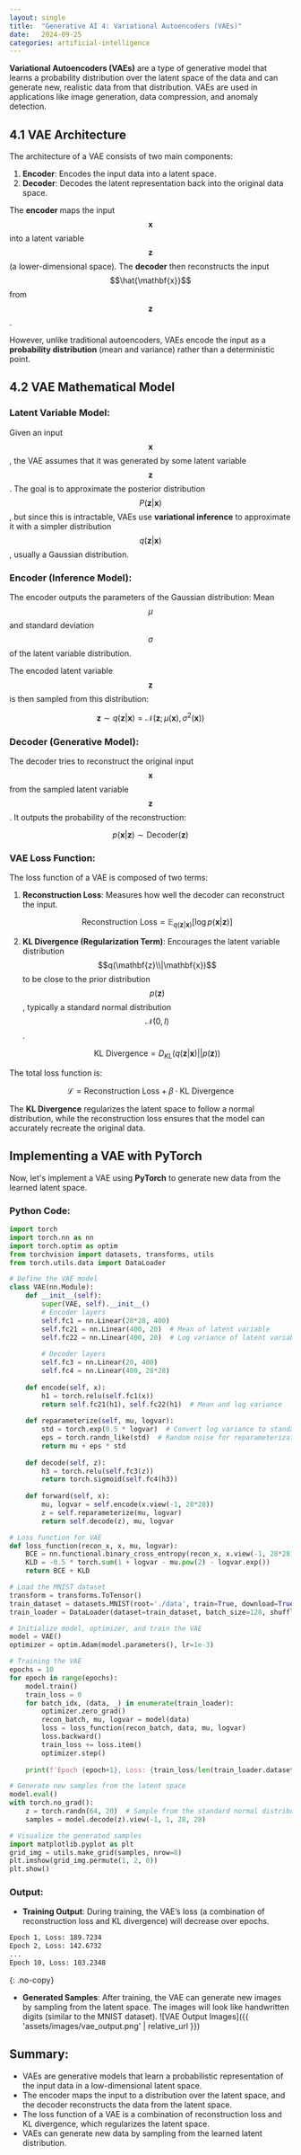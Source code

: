 ```yaml
---
layout: single
title:  "Generative AI 4: Variational Autoencoders (VAEs)"
date:   2024-09-25
categories: artificial-intelligence
---
```


**Variational Autoencoders (VAEs)** are a type of generative model that learns a probability distribution over the latent space of the data and can generate new, realistic data from that distribution. VAEs are used in applications like image generation, data compression, and anomaly detection.

## 4.1 VAE Architecture

The architecture of a VAE consists of two main components:
1. **Encoder**: Encodes the input data into a latent space.
2. **Decoder**: Decodes the latent representation back into the original data space.

The **encoder** maps the input $$\mathbf{x}$$ into a latent variable $$\mathbf{z}$$ (a lower-dimensional space). The **decoder** then reconstructs the input $$\hat{\mathbf{x}}$$ from $$\mathbf{z}$$.

However, unlike traditional autoencoders, VAEs encode the input as a **probability distribution** (mean and variance) rather than a deterministic point.

## 4.2 VAE Mathematical Model

### Latent Variable Model:

Given an input $$\mathbf{x}$$, the VAE assumes that it was generated by some latent variable $$\mathbf{z}$$.
The goal is to approximate the posterior distribution $$P(\mathbf{z}|\mathbf{x})$$, but since this is intractable, VAEs use **variational inference** to approximate it with a simpler distribution $$q(\mathbf{z}|\mathbf{x})$$, usually a Gaussian distribution.

### Encoder (Inference Model):
The encoder outputs the parameters of the Gaussian distribution: Mean $$\mu$$ and standard deviation $$\sigma$$ of the latent variable distribution.

The encoded latent variable $$\mathbf{z}$$ is then sampled from this distribution:

$$
\mathbf{z} \sim q(\mathbf{z}|\mathbf{x}) = \mathcal{N}(\mathbf{z}; \mu(\mathbf{x}), \sigma^2(\mathbf{x}))
$$

### Decoder (Generative Model):
The decoder tries to reconstruct the original input $$\mathbf{x}$$ from the sampled latent variable $$\mathbf{z}$$. It outputs the probability of the reconstruction:

$$
p(\mathbf{x}|\mathbf{z}) \sim \text{Decoder}(\mathbf{z})
$$

### VAE Loss Function:

The loss function of a VAE is composed of two terms:
1. **Reconstruction Loss**: Measures how well the decoder can reconstruct the input.
   
   $$
   \text{Reconstruction Loss} = \mathbb{E}_{q(\mathbf{z}|\mathbf{x})} [ \log p(\mathbf{x}|\mathbf{z}) ]
   $$

2. **KL Divergence (Regularization Term)**: Encourages the latent variable distribution $$q(\mathbf{z}\\|\mathbf{x})$$ to be close to the prior distribution $$p(\mathbf{z})$$, typically a standard normal distribution $$\mathcal{N}(0, I)$$.
   
   $$
   \text{KL Divergence} = D_{KL}(q(\mathbf{z}|\mathbf{x}) || p(\mathbf{z}))
   $$

The total loss function is:

$$
\mathcal{L} = \text{Reconstruction Loss} + \beta \cdot \text{KL Divergence}
$$

The **KL Divergence** regularizes the latent space to follow a normal distribution, while the reconstruction loss ensures that the model can accurately recreate the original data.

## Implementing a VAE with PyTorch

Now, let's implement a VAE using **PyTorch** to generate new data from the learned latent space.

### Python Code:

```python
import torch
import torch.nn as nn
import torch.optim as optim
from torchvision import datasets, transforms, utils
from torch.utils.data import DataLoader

# Define the VAE model
class VAE(nn.Module):
    def __init__(self):
        super(VAE, self).__init__()
        # Encoder layers
        self.fc1 = nn.Linear(28*28, 400)
        self.fc21 = nn.Linear(400, 20)  # Mean of latent variable
        self.fc22 = nn.Linear(400, 20)  # Log variance of latent variable
        
        # Decoder layers
        self.fc3 = nn.Linear(20, 400)
        self.fc4 = nn.Linear(400, 28*28)
    
    def encode(self, x):
        h1 = torch.relu(self.fc1(x))
        return self.fc21(h1), self.fc22(h1)  # Mean and log variance
    
    def reparameterize(self, mu, logvar):
        std = torch.exp(0.5 * logvar)  # Convert log variance to standard deviation
        eps = torch.randn_like(std)  # Random noise for reparameterization trick
        return mu + eps * std
    
    def decode(self, z):
        h3 = torch.relu(self.fc3(z))
        return torch.sigmoid(self.fc4(h3))
    
    def forward(self, x):
        mu, logvar = self.encode(x.view(-1, 28*28))
        z = self.reparameterize(mu, logvar)
        return self.decode(z), mu, logvar

# Loss function for VAE
def loss_function(recon_x, x, mu, logvar):
    BCE = nn.functional.binary_cross_entropy(recon_x, x.view(-1, 28*28), reduction='sum')
    KLD = -0.5 * torch.sum(1 + logvar - mu.pow(2) - logvar.exp())
    return BCE + KLD

# Load the MNIST dataset
transform = transforms.ToTensor()
train_dataset = datasets.MNIST(root='./data', train=True, download=True, transform=transform)
train_loader = DataLoader(dataset=train_dataset, batch_size=128, shuffle=True)

# Initialize model, optimizer, and train the VAE
model = VAE()
optimizer = optim.Adam(model.parameters(), lr=1e-3)

# Training the VAE
epochs = 10
for epoch in range(epochs):
    model.train()
    train_loss = 0
    for batch_idx, (data, _) in enumerate(train_loader):
        optimizer.zero_grad()
        recon_batch, mu, logvar = model(data)
        loss = loss_function(recon_batch, data, mu, logvar)
        loss.backward()
        train_loss += loss.item()
        optimizer.step()
    
    print(f'Epoch {epoch+1}, Loss: {train_loss/len(train_loader.dataset):.4f}')

# Generate new samples from the latent space
model.eval()
with torch.no_grad():
    z = torch.randn(64, 20)  # Sample from the standard normal distribution
    samples = model.decode(z).view(-1, 1, 28, 28)

# Visualize the generated samples
import matplotlib.pyplot as plt
grid_img = utils.make_grid(samples, nrow=8)
plt.imshow(grid_img.permute(1, 2, 0))
plt.show()
```

### Output:

- **Training Output**: During training, the VAE’s loss (a combination of reconstruction loss and KL divergence) will decrease over epochs.
```bash
Epoch 1, Loss: 189.7234
Epoch 2, Loss: 142.6732
...
Epoch 10, Loss: 103.2348
```
{: .no-copy}

- **Generated Samples**: After training, the VAE can generate new images by sampling from the latent space. The images will look like handwritten digits (similar to the MNIST dataset).
![VAE Output Images]({{ 'assets/images/vae_output.png' | relative_url }})

## Summary:
- VAEs are generative models that learn a probabilistic representation of the input data in a low-dimensional latent space.
- The encoder maps the input to a distribution over the latent space, and the decoder reconstructs the data from the latent space.
- The loss function of a VAE is a combination of reconstruction loss and KL divergence, which regularizes the latent space.
- VAEs can generate new data by sampling from the learned latent distribution.
